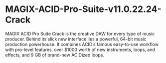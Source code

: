 # MAGIX-ACID-Pro-Suite-v11.0.22.24-Crack
MAGIX ACID Pro Suite Crack is the creative DAW for every type of music producer. Behind its slick new interface lies a powerful, 64-bit music production powerhouse. It combines ACID’s famous easy-to-use workflow with pro-level features, over $1000 worth of new instruments, loops, and effects, and 9 GB of brand-new ACIDized loops.
